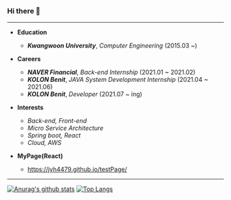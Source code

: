 ### Hi there 👋
***
* **Education**
    - ***Kwangwoon University***, *Computer Engineering* (2015.03 ~)

* **Careers**
    - ***NAVER Financial***, *Back-end Internship* (2021.01 ~ 2021.02)
    - ***KOLON Benit***, *JAVA System Development Internship* (2021.04 ~ 2021.06)
    - ***KOLON Benit***, *Developer* (2021.07 ~ ing)

* **Interests**
    - *Back-end, Front-end*
    - *Micro Service Architecture*
    - *Spring boot, React*
    - *Cloud, AWS*

* **MyPage(React)**
    - https://jyh4479.github.io/testPage/
***



 [![Anurag's github stats](https://github-readme-stats.vercel.app/api?username=jyh4479&count_private=true&line_height=20)](https://github.com/anuraghazra/github-readme-stats)
 [![Top Langs](https://github-readme-stats.vercel.app/api/top-langs/?username=jyh4479&layout=compact&hide=CSS,HTML,Verilog)](https://github.com/anuraghazra/github-readme-stats)

<!--
**jyh4479/jyh4479** is a ✨ _special_ ✨ repository because its `README.md` (this file) appears on your GitHub profile.

Here are some ideas to get you started:

- 🔭 I’m currently working on ...
- 🌱 I’m currently learning ...
- 👯 I’m looking to collaborate on ...
- 🤔 I’m looking for help with ..
- 💬 Ask me about ...
- 📫 How to reach me: ...
- 😄 Pronouns: ...
- ⚡ Fun fact: ...
-->
